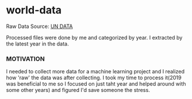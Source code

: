 # world-data


Raw Data Source: [UN DATA](https://data.un.org/)


Processed files were done by me and categorized by year. I extracted by the latest year in the data. 


### MOTIVATION

I needed to collect more data for a machine learning project and I realized how 'raw' the data was after collecting. I took my time to process it(2019 was beneficial to me so I focused on just taht year and helped around with some other years) and figured I'd save someone the stress.


